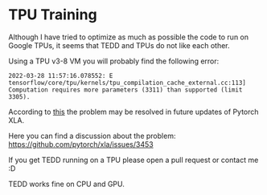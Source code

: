 # TPU Training

Although I have tried to optimize as much as possible the code to run on Google TPUs, 
it seems that TEDD and TPUs do not like each other.

Using a TPU v3-8 VM you will probably find the following error:

```
2022-03-28 11:57:16.078552: E tensorflow/core/tpu/kernels/tpu_compilation_cache_external.cc:113] Computation requires more parameters (3311) than supported (limit 3305).
```

According to [this](https://github.com/pytorch/xla/issues/3453#issuecomment-1083482546) the problem may be resolved in future updates of Pytorch XLA.

Here you can find a discussion about the problem:
https://github.com/pytorch/xla/issues/3453

If you get TEDD running on a TPU please open a pull request or contact me :D

TEDD works fine on CPU and GPU. 
